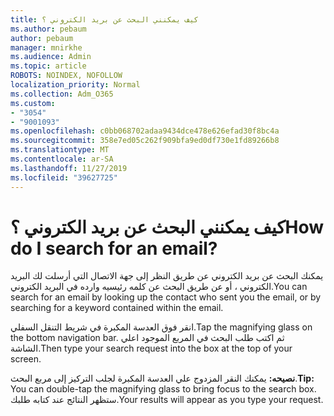 ```yaml
---
title: كيف يمكنني البحث عن بريد الكتروني ؟
ms.author: pebaum
author: pebaum
manager: mnirkhe
ms.audience: Admin
ms.topic: article
ROBOTS: NOINDEX, NOFOLLOW
localization_priority: Normal
ms.collection: Adm_O365
ms.custom:
- "3054"
- "9001093"
ms.openlocfilehash: c0bb068702adaa9434dce478e626efad30f8bc4a
ms.sourcegitcommit: 358e7ed05c262f909bfa9ed0df730e1fd89266b8
ms.translationtype: MT
ms.contentlocale: ar-SA
ms.lasthandoff: 11/27/2019
ms.locfileid: "39627725"
---
```

# <a name="how-do-i-search-for-an-email"></a><span data-ttu-id="761b9-102">كيف يمكنني البحث عن بريد الكتروني ؟</span><span class="sxs-lookup"><span data-stu-id="761b9-102">How do I search for an email?</span></span>

<span data-ttu-id="761b9-103">يمكنك البحث عن بريد الكتروني عن طريق النظر إلى جهة الاتصال التي أرسلت لك البريد الكتروني ، أو عن طريق البحث عن كلمه رئيسيه وارده في البريد الكتروني.</span><span class="sxs-lookup"><span data-stu-id="761b9-103">You can search for an email by looking up the contact who sent you the email, or by searching for a keyword contained within the email.</span></span>

<span data-ttu-id="761b9-104">انقر فوق العدسة المكبرة في شريط التنقل السفلي.</span><span class="sxs-lookup"><span data-stu-id="761b9-104">Tap the magnifying glass on the bottom navigation bar.</span></span> <span data-ttu-id="761b9-105">ثم اكتب طلب البحث في المربع الموجود اعلي الشاشة.</span><span class="sxs-lookup"><span data-stu-id="761b9-105">Then type your search request into the box at the top of your screen.</span></span> 

<span data-ttu-id="761b9-106">**نصيحه:** يمكنك النقر المزدوج علي العدسة المكبرة لجلب التركيز إلى مربع البحث.</span><span class="sxs-lookup"><span data-stu-id="761b9-106">**Tip:** You can double-tap the magnifying glass to bring focus to the search box.</span></span> <span data-ttu-id="761b9-107">ستظهر النتائج عند كتابه طلبك.</span><span class="sxs-lookup"><span data-stu-id="761b9-107">Your results will appear as you type your request.</span></span> 
